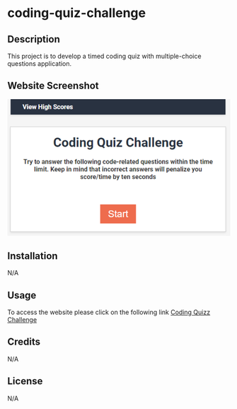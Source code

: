 # coding-quiz-challenge


## Description

This project is to develop a timed coding quiz with multiple-choice questions application.

## Website Screenshot
![Website Screenshot](https://github.com/andrei-ribeiro-wenceslau/coding-quiz-challenge/blob/main/assets/images/coding-quiz-challenge-app.png "Website Screenshot")



## Installation

N/A

## Usage

To access the website please click on the following link [Coding Quizz Challenge](https://andrei-ribeiro-wenceslau.github.io/coding-quiz-challenge/)

## Credits

N/A

## License

N/A
